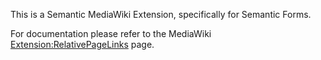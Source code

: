 This is a Semantic MediaWiki Extension, specifically for Semantic Forms.

For documentation please refer to the MediaWiki [Extension:RelativePageLinks](https://www.mediawiki.org/wiki/Extension:RelativePageLinks) page.